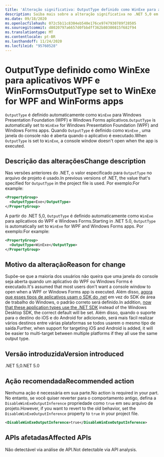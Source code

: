 ```yaml
---
title: 'Alteração significativa: OutputType definido como WinExe para aplicativos WPF e WinForms'
description: Saiba mais sobre a alteração significativa no .NET 5,0 em que OutputType é definido automaticamente como WinExe para aplicativos Windows Forms.
ms.date: 09/18/2020
ms.openlocfilehash: 072c5b11c8304eb540e176ce9747930789f28505
ms.sourcegitcommit: d8020797a6657d0fbbdff362b80300815f682f94
ms.translationtype: MT
ms.contentlocale: pt-BR
ms.lasthandoff: 11/24/2020
ms.locfileid: "95760528"
---
```

# <a name="outputtype-set-to-winexe-for-wpf-and-winforms-apps"></a><span data-ttu-id="461fe-103">OutputType definido como WinExe para aplicativos WPF e WinForms</span><span class="sxs-lookup"><span data-stu-id="461fe-103">OutputType set to WinExe for WPF and WinForms apps</span></span>

<span data-ttu-id="461fe-104">`OutputType` é definido automaticamente como `WinExe` para Windows Presentation Foundation (WPF) e Windows Forms aplicativos.</span><span class="sxs-lookup"><span data-stu-id="461fe-104">`OutputType` is automatically set to `WinExe` for Windows Presentation Foundation (WPF) and Windows Forms apps.</span></span> <span data-ttu-id="461fe-105">Quando `OutputType` é definido como `WinExe` , uma janela do console não é aberta quando o aplicativo é executado.</span><span class="sxs-lookup"><span data-stu-id="461fe-105">When `OutputType` is set to `WinExe`, a console window doesn't open when the app is executed.</span></span>

## <a name="change-description"></a><span data-ttu-id="461fe-106">Descrição das alterações</span><span class="sxs-lookup"><span data-stu-id="461fe-106">Change description</span></span>

<span data-ttu-id="461fe-107">Nas versões anteriores do .NET, o valor especificado para `OutputType` no arquivo de projeto é usado.</span><span class="sxs-lookup"><span data-stu-id="461fe-107">In previous versions of .NET, the value that's specified for `OutputType` in the project file is used.</span></span> <span data-ttu-id="461fe-108">Por exemplo:</span><span class="sxs-lookup"><span data-stu-id="461fe-108">For example:</span></span>

```xml
<PropertyGroup>
  <OutputType>Exe</OutputType>
</PropertyGroup>
```

<span data-ttu-id="461fe-109">A partir do .NET 5,0, `OutputType` é definido automaticamente como `WinExe` para aplicativos do WPF e Windows Forms.</span><span class="sxs-lookup"><span data-stu-id="461fe-109">Starting in .NET 5.0, `OutputType` is automatically set to `WinExe` for WPF and Windows Forms apps.</span></span> <span data-ttu-id="461fe-110">Por exemplo:</span><span class="sxs-lookup"><span data-stu-id="461fe-110">For example:</span></span>

```xml
<PropertyGroup>
  <OutputType>WinExe</OutputType>
</PropertyGroup>
```

## <a name="reason-for-change"></a><span data-ttu-id="461fe-111">Motivo da alteração</span><span class="sxs-lookup"><span data-stu-id="461fe-111">Reason for change</span></span>

<span data-ttu-id="461fe-112">Supõe-se que a maioria dos usuários não queira que uma janela do console seja aberta quando um aplicativo do WPF ou Windows Forms é executado.</span><span class="sxs-lookup"><span data-stu-id="461fe-112">It's assumed that most users don't want a console window to open when a WPF or Windows Forms app is executed.</span></span> <span data-ttu-id="461fe-113">Além disso, [agora que esses tipos de aplicativos usam o SDK do .net](sdk-and-target-framework-change.md) em vez do SDK de área de trabalho do Windows, o padrão correto será definido.</span><span class="sxs-lookup"><span data-stu-id="461fe-113">In addition, [now that these application types use the .NET SDK](sdk-and-target-framework-change.md) instead of the Windows Desktop SDK, the correct default will be set.</span></span> <span data-ttu-id="461fe-114">Além disso, quando o suporte para o destino do iOS e do Android for adicionado, será mais fácil realizar vários destinos entre várias plataformas se todos usarem o mesmo tipo de saída.</span><span class="sxs-lookup"><span data-stu-id="461fe-114">Further, when support for targeting iOS and Android is added, it will be easier to multi-target between multiple platforms if they all use the same output type.</span></span>

## <a name="version-introduced"></a><span data-ttu-id="461fe-115">Versão introduzida</span><span class="sxs-lookup"><span data-stu-id="461fe-115">Version introduced</span></span>

<span data-ttu-id="461fe-116">.NET 5,0</span><span class="sxs-lookup"><span data-stu-id="461fe-116">.NET 5.0</span></span>

## <a name="recommended-action"></a><span data-ttu-id="461fe-117">Ação recomendada</span><span class="sxs-lookup"><span data-stu-id="461fe-117">Recommended action</span></span>

<span data-ttu-id="461fe-118">Nenhuma ação é necessária em sua parte.</span><span class="sxs-lookup"><span data-stu-id="461fe-118">No action is required in your part.</span></span> <span data-ttu-id="461fe-119">No entanto, se você quiser reverter para o comportamento antigo, defina a `DisableWinExeOutputInference` propriedade como `true` em seu arquivo de projeto.</span><span class="sxs-lookup"><span data-stu-id="461fe-119">However, if you want to revert to the old behavior, set the `DisableWinExeOutputInference` property to `true` in your project file.</span></span>

```xml
<DisableWinExeOutputInference>true</DisableWinExeOutputInference>
```

## <a name="affected-apis"></a><span data-ttu-id="461fe-120">APIs afetadas</span><span class="sxs-lookup"><span data-stu-id="461fe-120">Affected APIs</span></span>

<span data-ttu-id="461fe-121">Não detectável via análise de API.</span><span class="sxs-lookup"><span data-stu-id="461fe-121">Not detectable via API analysis.</span></span>

<!--

### Affected APIs

Not detectable via API analysis.

### Category

- Windows Forms
- Windows Presentation Framework (WPF)

-->

